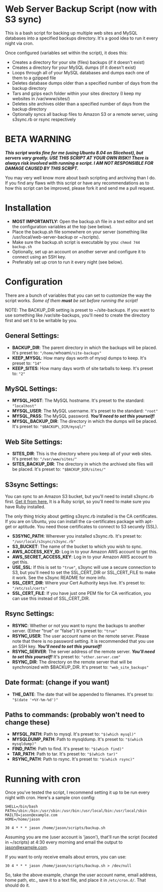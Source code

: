 # Web Server Backup Script (now with S3 sync)

This is a bash script for backing up multiple web sites and MySQL databases into a specified backups directory. It's a good idea to run it every night via cron.

Once configured (variables set within the script), it does this:

* Creates a directory for your site (files) backups (if it doesn't exist)
* Creates a directory for your MySQL dumps (if it doesn't exist)
* Loops through all of your MySQL databases and dumps each one of them to a gzipped file
* Deletes database dumps older than a specified number of days from the backup directory
* Tars and gzips each folder within your sites directory (I keep my websites in /var/www/sites/)
* Deletes site archives older than a specified number of days from the backup directory
* Optionally syncs all backup files to Amazon S3 or a remote server, using s3sync.rb or rsync respectively

# BETA WARNING

___This script works fine for me (using Ubuntu 8.04 on Slicehost), but servers vary greatly. USE THIS SCRIPT AT YOUR OWN RISK!! There is always risk involved with running a script. I AM NOT RESPONSIBLE FOR DAMAGE CAUSED BY THIS SCRIPT.___

You may very well know more about bash scripting and archiving than I do. If you find any flaws with this script or have any recommendations as to how this script can be improved, please fork it and send me a pull request.

# Installation

* __MOST IMPORTANTLY:__ Open the backup.sh file in a text editor and set the configuration variables at the top (see below).
* Place the backup.sh file somewhere on your server (something like /usr/local/web-server-backup or ~/scripts).
* Make sure the backup.sh script is executable by you: `chmod 744 backup.sh`
* Optionally, set up an account on another server and configure it to connect using an SSH key.
* Preferably set up cron to run it every night (see below).
    
# Configuration

There are a bunch of variables that you can set to customize the way the script works. _Some of them __must__ be set before running the script!_

NOTE: The BACKUP\_DIR setting is preset to ~/site-backups. If you want to use something like /var/site-backups, you'll need to create the directory first and set it to be writable by you.

## General Settings:

* __BACKUP\_DIR__: The parent directory in which the backups will be placed. It's preset to: `"/home/`whoami`/site-backups"`
* __KEEP\_MYSQL__: How many days worth of mysql dumps to keep. It's preset to: `"14"`
* __KEEP\_SITES__: How many days worth of site tarballs to keep. It's preset to: `"2"`

## MySQL Settings:

* __MYSQL\_HOST__: The MySQL hostname. It's preset to the standard: `"localhost"`
* __MYSQL\_USER__: The MySQL username. It's preset to the standard: `"root"`
* __MYSQL\_PASS__: The MySQL password. ___You'll need to set this yourself!___
* __MYSQL\_BACKUP\_DIR__: The directory in which the dumps will be placed. It's preset to: `"$BACKUP\_DIR/mysql/"`

## Web Site Settings:

* __SITES\_DIR__: This is the directory where you keep all of your web sites. It's preset to: `"/var/www/sites/"`
* __SITES\_BACKUP\_DIR__: The directory in which the archived site files will be placed. It's preset to: `"$BACKUP_DIR/sites/"`

## S3sync Settings:

You can sync to an Amazon S3 bucket, but you'll need to install s3sync.rb first. [Get it from here.](http://s3sync.net/) It is a Ruby script, so you'll need to make sure you have Ruby installed.

The only thing tricky about getting s3sync.rb installed is the CA certificates. If you are on Ubuntu, you can install the ca-certificates package with apt-get or aptitude. You need those certificates to connect to S3 securely (SSL).

* __S3SYNC_PATH__: Wherever you installed s3sync.rb. It's preset to: `"/usr/local/s3sync/s3sync.rb"`
* __S3\_BUCKET__: The name of the bucket to which you wish to sync.
* __AWS\_ACCESS\_KEY_ID__: Log in to your Amazon AWS account to get this.
* __AWS\_SECRET\_ACCESS_KEY__: Log in to your Amazon AWS account to get this.
* __USE\_SSL__: If this is set to `"true"`, s3sync will use a secure connection to S3, but you'll need to set the SSL\_CERT\_DIR or SSL\_CERT\_FILE to make it work. See the s3sync README for more info.
* __SSL\_CERT\_DIR__: Where your Cert Authority keys live. It's preset to: `"/etc/ssl/certs"`
* __SSL\_CERT\_FILE__: If you have just one PEM file for CA verification, you can use this instead of SSL\_CERT\_DIR.

## Rsync Settings:

* __RSYNC__: Whether or not you want to rsync the backups to another server. (Either "true" or "false") It's preset to: `"true"`
* __RSYNC\_USER__: The user account name on the remote server. Please note that there is no password setting. It is recommended that you use an SSH key. ___You'll need to set this yourself!___
* __RSYNC\_SERVER__: The server address of the remote server. ___You'll need to set this yourself!___ It's preset to: `"other.server.com"`
* __RSYNC\_DIR__: The directory on the remote server that will be synchronized with $BACKUP\_DIR. It's preset to: `"web_site_backups"`

## Date format: (change if you want)

* __THE\_DATE__: The date that will be appended to filenames. It's preset to: `"$(date '+%Y-%m-%d')"`

## Paths to commands: (probably won't need to change these)

* __MYSQL\_PATH__: Path to mysql. It's preset to: `"$(which mysql)"`
* __MYSQLDUMP\_PATH__: Path to mysqldump. It's preset to: `"$(which mysqldump)"`
* __FIND\_PATH__: Path to find. It's preset to: `"$(which find)"`
* __TAR\_PATH__: Path to tar. It's preset to: `"$(which tar)"`
* __RSYNC\_PATH__: Path to rsync. It's preset to: `"$(which rsync)"`

# Running with cron

Once you've tested the script, I recommend setting it up to be run every night with cron. Here's a sample cron config:

    SHELL=/bin/bash
    PATH=/sbin:/bin:/usr/sbin:/usr/bin:/usr/local/bin:/usr/local/sbin
    MAILTO=jason@example.com
    HOME=/home/jason

    30 4 * * * jason /home/jason/scripts/backup.sh
    
Assuming you are me (user account is 'jason'), that'll run the script (located in ~/scripts) at 4:30 every morning and email the output to jason@example.com.

If you want to only receive emails about errors, you can use:

    30 4 * * * jason /home/jason/scripts/backup.sh > /dev/null

So, take the above example, change the user account name, email address, home path, etc., save it to a text file, and place it in `/etc/cron.d/`. That should do it.
